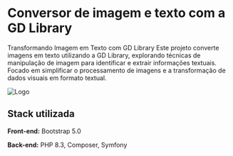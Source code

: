 
# Conversor de imagem e texto com a GD Library

Transformando Imagem em Texto com GD Library Este projeto converte imagens em texto utilizando a GD Library, explorando técnicas de manipulação de imagem para identificar e extrair informações textuais. Focado em simplificar o processamento de imagens e a transformação de dados visuais em formato textual.




![Logo](https://www.php.net//images/logos/new-php-logo.svg)



## Stack utilizada

**Front-end:** Bootstrap 5.0

**Back-end:** PHP 8.3, Composer, Symfony

